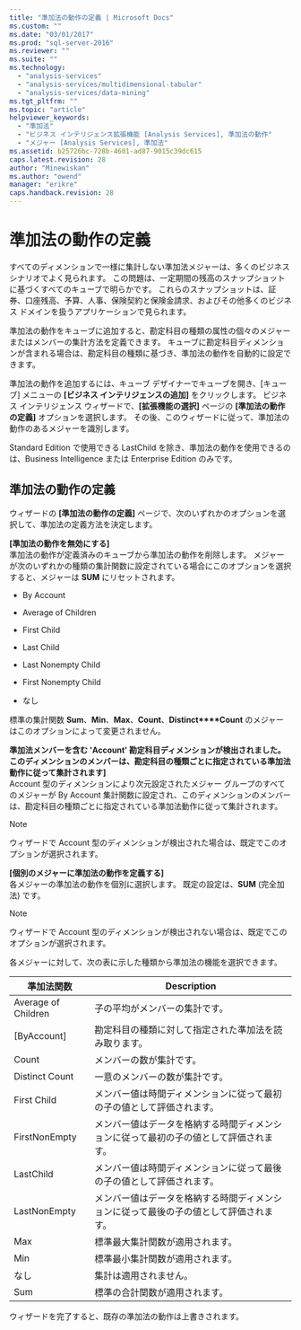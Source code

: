 ```yaml
---
title: "準加法の動作の定義 | Microsoft Docs"
ms.custom: ""
ms.date: "03/01/2017"
ms.prod: "sql-server-2016"
ms.reviewer: ""
ms.suite: ""
ms.technology: 
  - "analysis-services"
  - "analysis-services/multidimensional-tabular"
  - "analysis-services/data-mining"
ms.tgt_pltfrm: ""
ms.topic: "article"
helpviewer_keywords: 
  - "準加法"
  - "ビジネス インテリジェンス拡張機能 [Analysis Services], 準加法の動作"
  - "メジャー [Analysis Services], 準加法"
ms.assetid: b25726bc-728b-4601-ad87-9015c39dc615
caps.latest.revision: 28
author: "Minewiskan"
ms.author: "owend"
manager: "erikre"
caps.handback.revision: 28
---
```

# 準加法の動作の定義
  すべてのディメンションで一様に集計しない準加法メジャーは、多くのビジネス シナリオでよく見られます。 この問題は、一定期間の残高のスナップショットに基づくすべてのキューブで明らかです。 これらのスナップショットは、証券、口座残高、予算、人事、保険契約と保険金請求、およびその他多くのビジネス ドメインを扱うアプリケーションで見られます。  
  
 準加法の動作をキューブに追加すると、勘定科目の種類の属性の個々のメジャーまたはメンバーの集計方法を定義できます。 キューブに勘定科目ディメンションが含まれる場合は、勘定科目の種類に基づき、準加法の動作を自動的に設定できます。  
  
 準加法の動作を追加するには、キューブ デザイナーでキューブを開き、[キューブ] メニューの **[ビジネス インテリジェンスの追加]** をクリックします。 ビジネス インテリジェンス ウィザードで、**[拡張機能の選択]** ページの **[準加法の動作の定義]** オプションを選択します。 その後、このウィザードに従って、準加法の動作のあるメジャーを識別します。  
  
 Standard Edition で使用できる LastChild を除き、準加法の動作を使用できるのは、Business Intelligence または Enterprise Edition のみです。  
  
## 準加法の動作の定義  
 ウィザードの **[準加法の動作の定義]** ページで、次のいずれかのオプションを選択して、準加法の定義方法を決定します。  
  
 **[準加法の動作を無効にする]**  
 準加法の動作が定義済みのキューブから準加法の動作を削除します。 メジャーが次のいずれかの種類の集計関数に設定されている場合にこのオプションを選択すると、メジャーは **SUM** にリセットされます。  
  
-   By Account  
  
-   Average of Children  
  
-   First Child  
  
-   Last Child  
  
-   Last Nonempty Child  
  
-   First Nonempty Child  
  
-   なし  
  
 標準の集計関数 **Sum**、**Min**、**Max**、**Count**、**Distinct****Count** のメジャーはこのオプションによって変更されません。  
  
 **準加法メンバーを含む 'Account' 勘定科目ディメンションが検出されました。 このディメンションのメンバーは、勘定科目の種類ごとに指定されている準加法動作に従って集計されます]**  
 Account 型のディメンションにより次元設定されたメジャー グループのすべてのメジャーが By Account 集計関数に設定され、このディメンションのメンバーは、勘定科目の種類ごとに指定されている準加法動作に従って集計されます。  
  
> [!NOTE]  
>  ウィザードで Account 型のディメンションが検出された場合は、既定でこのオプションが選択されます。  
  
 **[個別のメジャーに準加法の動作を定義する]**  
 各メジャーの準加法の動作を個別に選択します。 既定の設定は、**SUM** (完全加法) です。  
  
> [!NOTE]  
>  ウィザードで Account 型のディメンションが検出されない場合は、既定でこのオプションが選択されます。  
  
 各メジャーに対して、次の表に示した種類から準加法の機能を選択できます。  
  
|準加法関数|Description|  
|---------------------------|-----------------|  
|Average of Children|子の平均がメンバーの集計です。|  
|[ByAccount]|勘定科目の種類に対して指定された準加法を読み取ります。|  
|Count|メンバーの数が集計です。|  
|Distinct Count|一意のメンバーの数が集計です。|  
|First Child|メンバー値は時間ディメンションに従って最初の子の値として評価されます。|  
|FirstNonEmpty|メンバー値はデータを格納する時間ディメンションに従って最初の子の値として評価されます。|  
|LastChild|メンバー値は時間ディメンションに従って最後の子の値として評価されます。|  
|LastNonEmpty|メンバー値はデータを格納する時間ディメンションに従って最後の子の値として評価されます。|  
|Max|標準最大集計関数が適用されます。|  
|Min|標準最小集計関数が適用されます。|  
|なし|集計は適用されません。|  
|Sum|標準の合計関数が適用されます。|  
  
 ウィザードを完了すると、既存の準加法の動作は上書きされます。  
  
  